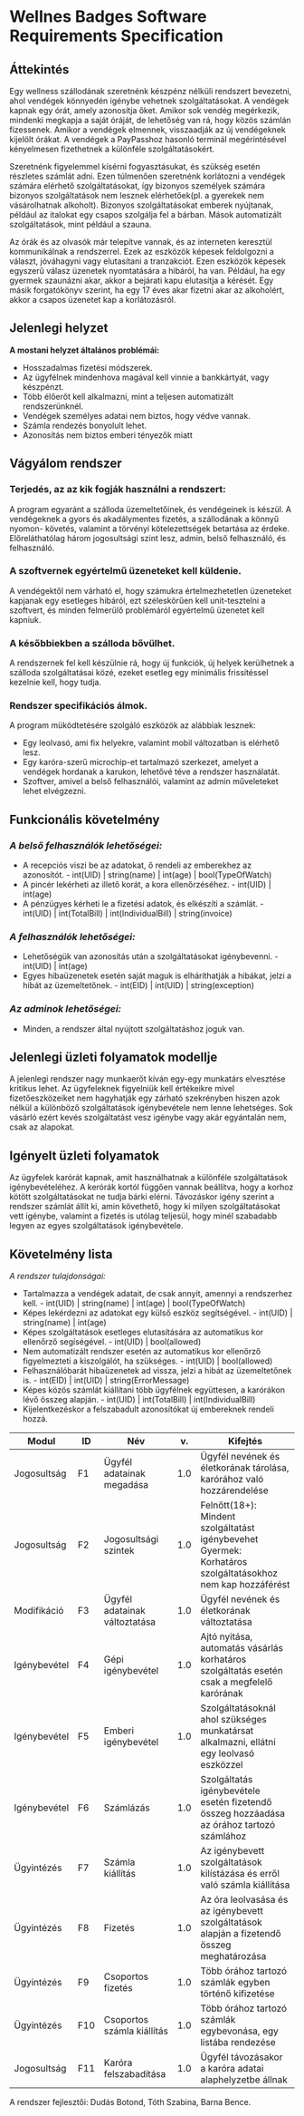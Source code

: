 # Wellnes Badges Software Requirements Specification

## **Áttekintés**
Egy wellness szállodának szeretnénk készpénz nélküli rendszert bevezetni, ahol vendégek könnyedén igénybe vehetnek
szolgáltatásokat. A vendégek kapnak egy órát, amely azonosítja őket. Amikor sok vendég megérkezik, mindenki megkapja 
a saját óráját, de lehetőség van rá, hogy közös számlán fizessenek.  Amikor a vendégek elmennek, visszaadják az új 
vendégeknek kijelölt órákat. A vendégek a PayPasshoz hasonló terminál megérintésével kényelmesen fizethetnek a 
különféle szolgáltatásokért.

Szeretnénk figyelemmel kísérni fogyasztásukat, és szükség esetén részletes számlát adni. 
Ezen túlmenően szeretnénk korlátozni a vendégek számára elérhető szolgáltatásokat, így bizonyos személyek számára 
bizonyos szolgáltatások nem lesznek elérhetőek(pl. a gyerekek nem vásárolhatnak alkoholt).
Bizonyos szolgáltatásokat emberek nyújtanak, például az italokat egy csapos szolgálja fel a bárban.
Mások automatizált szolgáltatások, mint például a szauna.

Az órák és az olvasók már telepítve vannak, és az interneten keresztül kommunikálnak a rendszerrel.
Ezek az eszközök képesek feldolgozni a választ, jóváhagyni vagy elutasítani a tranzakciót. Ezen eszközök
képesek egyszerű válasz üzenetek nyomtatására a hibáról, ha van. Például, ha egy gyermek  szaunázni akar, 
akkor a bejárati kapu elutasítja a kérését. Egy másik forgatókönyv szerint, ha egy 17 éves akar fizetni
akar az alkoholért, akkor a csapos üzenetet kap a korlátozásról.

## **Jelenlegi helyzet**

**A mostani helyzet általános problémái:**
- Hosszadalmas fizetési módszerek.
- Az ügyfélnek mindenhova magával kell vinnie a bankkártyát, vagy készpénzt.
- Több élőerőt kell alkalmazni, mint a teljesen automatizált rendszerünknél.
- Vendégek személyes adatai nem biztos, hogy védve vannak.
- Számla rendezés bonyolult lehet.
- Azonosítás nem biztos emberi tényezők miatt

## **Vágyálom rendszer**

### Terjedés, az az kik fogják használni a rendszert:

 A program egyaránt a szálloda üzemeltetőinek, és vendégeinek is készül. 
 A vendégeknek a gyors és akadálymentes fizetés, a szállodának a könnyű nyomon-
  követés, valamint a törvényi kötelezettségek betartása az érdeke. 
  Előreláthatólag három jogosultsági szint lesz, admin, belső felhasználó, és
  felhasználó.
  
### A szoftvernek egyértelmű üzeneteket kell küldenie.
 
A vendégektől nem várható el, hogy számukra értelmezhetetlen üzeneteket
kapjanak egy esetleges hibáról, ezt széleskörűen kell unit-tesztelni a 
szoftvert, és minden felmerülő problémáról egyértelmű üzenetet kell kapniuk.
 
### A későbbiekben a szálloda bővülhet.

A rendszernek fel kell készülnie rá, hogy új funkciók, új helyek kerülhetnek
a szálloda szolgáltatásai közé, ezeket esetleg egy minimális frissítéssel
kezelnie kell, hogy tudja.

### Rendszer specifikációs álmok.

 A program müködtetésére szolgáló eszközök az alábbiak lesznek: 
- Egy leolvasó, ami fix helyekre, valamint mobil változatban is elérhető lesz.
- Egy karóra-szerű microchip-et tartalmazó szerkezet, amelyet a vendégek
hordanak a karukon, lehetővé téve a rendszer használatát.
- Szoftver, amivel a belső felhasználói, valamint az admin műveleteket lehet 
elvégzezni.

## **Funkcionális követelmény**

### *A belső felhasználók lehetőségei:*
 - A recepciós viszi be az adatokat, ő rendeli az emberekhez az azonosítót. - int(UID) | string(name) | int(age) | bool(TypeOfWatch)
 - A pincér lekérheti az illető korát, a kora ellenőrzéséhez. - int(UID) | int(age)
 - A pénzügyes kérheti le a fizetési adatok, és elkészíti a számlát. - int(UID) | int(TotalBill) | int(IndividualBill) | string(invoice)
 
### *A felhasználók lehetőségei:*
 - Lehetőségük van azonosítás után a szolgáltatásokat igénybevenni. - int(UID) | int(age)
 - Egyes hibaüzenetek esetén saját maguk is elháríthatják a hibákat, jelzi a hibát az üzemeltetőnek. - int(EID) | int(UID) | string(exception)
 
### *Az adminok lehetőségei:*
- Minden, a rendszer által nyújtott szolgáltatáshoz joguk van.

## **Jelenlegi üzleti folyamatok modellje**
A jelenlegi rendszer nagy munkaerőt kíván egy-egy munkatárs elvesztése kritikus lehet.
Az ügyfeleknek figyelniük kell értékeikre mivel fizetőeszközeiket nem hagyhatják egy zárható szekrényben
hiszen azok nélkül a különböző szolgáltatások igénybevétele nem lenne lehetséges. Sok vásárló
ezért kevés szolgáltatást vesz igénybe vagy akár egyántalán nem, csak az alapokat.

## **Igényelt üzleti folyamatok**
Az ügyfelek karórát kapnak, amit használhatnak a különféle szolgáltatások igénybevételéhez.
A kerórák kortól függően vannak beállítva, hogy a korhoz kötött szolgáltatásokat ne tudja bárki elérni.
Távozáskor igény szerint a rendszer számlát állít ki, amin követhető, hogy ki milyen szolgáltatásokat vett
igénybe, valamint a fizetés is utólag teljesül, hogy minél szabadabb legyen az egyes szolgáltatások igénybevétele.

## **Követelmény lista**
 *A rendszer tulajdonságai:*
 - Tartalmazza a vendégek adatait, de csak annyit, amennyi a rendszerhez kell. - int(UID) | string(name) | int(age) | bool(TypeOfWatch)
 - Képes lekérdezni az adatokat egy külső eszköz segítségével. - int(UID) | string(name) | int(age)
 - Képes szolgáltatások esetleges elutasítására az automatikus kor ellenőrző segíségével. - int(UID) | bool(allowed)
 - Nem automatizált rendszer esetén az automatikus kor ellenőrző figyelmezteti a kiszolgálót, ha szükséges. - int(UID) | bool(allowed)
 - Felhasználóbarát hibaüzenetek ad vissza, jelzi a hibát az üzemeltetőnek is. - int(EID) | int(UID) | string(ErrorMessage)
 - Képes közös számlát kiállítani több ügyfélnek együttesen, a karórákon lévő összeg alapján. - int(UID) | int(TotalBill) | int(IndividualBill)
 - Kijelentkezéskor a felszabadult azonosítókat új embereknek rendeli hozzá.
 
Modul | ID | Név | v. | Kifejtés
--- | --- | --- | --- |---
Jogosultság | F1 | Ügyfél adatainak megadása | 1.0 | Ügyfél nevének és életkorának tárolása, karórához való hozzárendelése
Jogosultság | F2 | Jogosultsági szintek | 1.0 | Felnőtt(18+): Mindent szolgáltatást igénybevehet<br/>Gyermek: Korhatáros szolgáltatásokhoz nem kap hozzáférést
Modifikáció | F3 | Ügyfél adatainak változtatása | 1.0 | Ügyfél nevének és életkorának változtatása
Igénybevétel | F4 | Gépi igénybevétel | 1.0 | Ajtó nyitása, automatás vásárlás korhatáros szolgáltatás esetén csak a megfelelő karórának
Igénybevétel | F5 | Emberi igénybevétel | 1.0 | Szolgáltatásoknál ahol szükséges munkatársat alkalmazni, ellátni egy leolvasó eszközzel
Igénybevétel | F6 | Számlázás | 1.0 | Szolgáltatás igénybevétele esetén fizetendő összeg hozzáadása az órához tartozó számlához
Ügyintézés | F7 | Számla kiállítás | 1.0 | Az igénybevett szolgáltatások kilístázása és erről való számla kiállítása
Ügyintézés | F8 | Fizetés | 1.0 | Az óra leolvasása és az igénybevett szolgáltatások alapján a fizetendő összeg meghatározása
Ügyintézés | F9 | Csoportos fizetés | 1.0 | Több órához tartozó számlák egyben történő kifizetése
Ügyintézés | F10 | Csoportos számla kiállítás | 1.0 | Több órához tartozó számlák egybevonása, egy listába rendezése
Jogosultság | F11 | Karóra felszabadítása | 1.0 | Ügyfél távozásakor a karóra adatai alaphelyzetbe állnak


A rendszer fejlesztői: Dudás Botond, Tóth Szabina, Barna Bence.
